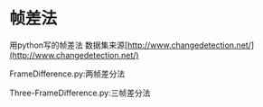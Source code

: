 # 帧差法

用python写的帧差法
数据集来源[http://www.changedetection.net/](http://www.changedetection.net/)

FrameDifference.py:两帧差分法

Three-FrameDifference.py:三帧差分法


